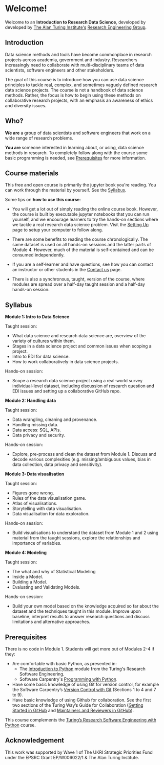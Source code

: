 # Welcome!

Welcome to an **Introduction to Research Data Science**, developed by
developed by [The Alan Turing Institute's](https://www.turing.ac.uk/) 
[Research Engineering Group](https://www.turing.ac.uk/research-engineering).


## Introduction

Data science methods and tools have become commonplace in research projects across academia, government and industry. Researchers increasingly need to collaborate with multi-disciplinary teams of data scientists, software engineers and other stakeholders.

The goal of this course is to introduce how you can use data science principles to tackle real, complex, and sometimes vaguely defined research data science projects. The course is not a handbook of data science methods. Rather, the focus is how to begin using these methods on collaborative research projects, with an emphasis an awareness of ethics and diversity issues.


## Who? 

**We are** a group of data scientists and software engineers that work on a wide range of research problems.

**You are** someone interested in learning about, or using, data science methods in research. To completely follow along with the course some basic programming is needed, see [Prerequisites](#prerequisites) for more information.



## Course materials

This free and open course is primarily the jupyter book you're reading. You can work through the material by yourself. See the [Syllabus](#syllabus).


Some tips on **how to use this course**:

- You will get a lot out of simply reading the online course book. However, the course is built by executable jupyter notebooks that you can run yourself, and we encourage learners to try the hands-on sections where we tackle a real research data science problem. Visit the [Setting Up](./modules/appendix/A.2-SettingUp.ipynb) page to setup your computer to follow along.

- There are some benefits to reading the course chronologically. The same dataset is used on all hands-on sessions and the latter parts of Module 4. However, much of the material is self-contained and can be consumed independently. 


- If you are a self-learner and have questions, see how you can contact an instructor or other students in the [Contact us](./modules/appendix/A.3-ContactUs.ipynb) page.


- There is also a synchronous, taught, version of the course, where modules are spread over a half-day taught session and a half-day hands-on session. 


## Syllabus

**Module 1: Intro to Data Science**

Taught session: 
- What data science and research data science are, overview of the variety of cultures within them.
- Stages in a data science project and common issues when scoping a project.
- Intro to EDI for data science.
- How to work collaboratively in data science projects.

Hands-on session:
- Scope a research data science project using a real-world survey individual-level dataset, including discussion of research question and EDI issues and setting up a collaborative GitHub repo.

**Module 2: Handling data**

Taught session:
- Data wrangling, cleaning and provenance.
- Handling missing data.
- Data access: SQL, APIs.
- Data privacy and security.

Hands-on session:
- Explore, pre-process and clean the dataset from Module 1. Discuss and decode various complexities (e.g. missing/ambiguous values, bias in data collection, data privacy and sensitivity).

**Module 3: Data visualisation**

Taught session:
- Figures gone wrong.
- Rules of the data visualisation game.
- Atlas of visualisations.
- Storytelling with data visualisation.
- Data visualisation for data exploration.

Hands-on session:
- Build visualisations to understand the dataset from Module 1 and 2 using material from the taught sessions, explore the relationships and importance of variables.

**Module 4: Modeling**

Taught session:
- The what and why of Statistical Modeling
- Inside a Model.
- Building a Model.
- Evaluating and Validating Models.

Hands-on session:
- Build your own model based on the knowledge acquired so far about the dataset and the techniques taught in this module. Improve upon baseline, interpret results to answer research questions and discuss limitations and alternative approaches.


## Prerequisites

There is no code in Module 1. Students will get more out of Modules 2-4 if they:

- Are comfortable with basic Python, as presented in:
  - The [Introduction to Python](https://alan-turing-institute.github.io/rse-course/html/module01_introduction_to_python/index.html) module from the Turing's Research Software Engineering.
  - Software Carpentry's [Programming with Python](https://swcarpentry.github.io/python-novice-inflammation/).
- Have some basic knowledge of using Git for version control, for example the Software Carpentry’s [Version Control with Git](https://swcarpentry.github.io/git-novice/) (Sections 1 to 4 and 7 to 9).
- Have basic knowledge of using Github for collaboration. See the first two sections of the Turing Way’s Guide for Collaboration ([Getting Started in GitHub](https://the-turing-way.netlify.app/collaboration/github-novice.html) and [Maintainers and Reviewers in GitHub](https://the-turing-way.netlify.app/collaboration/maintain-review.html)).


This course complements the [Turing’s Research Software Engineering with Python](https://alan-turing-institute.github.io/rse-course/) course.


## Acknowledgement
This work was supported by Wave 1 of The UKRI Strategic Priorities Fund under the EPSRC Grant EP/W006022/1 & The Alan Turing Institute.
